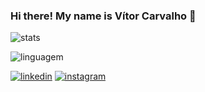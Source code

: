 ### Hi there! My name is Vítor Carvalho 👋

![stats](https://github-readme-stats.vercel.app/api?username=izottiv&theme=blue-green&show_icons=true&hide_border=false&count_private=true)

![linguagem](https://github-readme-stats.vercel.app/api/top-langs/?username=izottiv&theme=blue-green&show_icons=true&hide_border=false&layout=compact)


[![linkedin](https://img.shields.io/badge/LinkedIn-0077B5?style=for-the-badge&logo=linkedin&logoColor=white)](https://www.linkedin.com/in/v%C3%ADtor-carvalho-00a055305/)
[![instagram](https://img.shields.io/badge/Instagram-E4405F?style=for-the-badge&logo=instagram&logoColor=white)](https://www.instagram.com/vitor.caarvalho_/)

